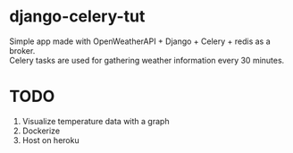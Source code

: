 # django-celery-tut

Simple app made with OpenWeatherAPI + Django + Celery + redis as a broker.  
Celery tasks are used for gathering weather information every 30 minutes. 

# TODO  
1. Visualize temperature data with a graph
2. Dockerize
3. Host on heroku
